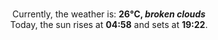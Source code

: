 <p  align="center"><br/>Currently, the weather is: <b> 26°C, <i>broken clouds</i></b></br>Today, the sun rises at <b>04:58</b> and sets at <b>19:22</b>.</p>